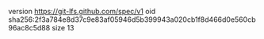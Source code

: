 version https://git-lfs.github.com/spec/v1
oid sha256:2f3a784e8d37c9e83af05946d5b399943a020cb1f8d466d0e560cb96ac8c5d88
size 13
